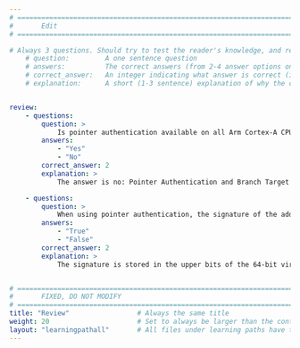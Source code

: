 ```yaml
---
# ================================================================================
#       Edit
# ================================================================================

# Always 3 questions. Should try to test the reader's knowledge, and reinforce the key points you want them to remember.
    # question:         A one sentence question
    # answers:          The correct answers (from 2-4 answer options only). Should be surrounded by quotes.
    # correct_answer:   An integer indicating what answer is correct (index starts from 0)
    # explanation:      A short (1-3 sentence) explanation of why the correct answer is correct. Can add aditional context if desired


review:
    - questions:
        question: >
            Is pointer authentication available on all Arm Cortex-A CPUs?
        answers:
            - "Yes"
            - "No"
        correct_answer: 2                    
        explanation: >
            The answer is no: Pointer Authentication and Branch Target Identification is available only on Arm CPUs using ARMv8.3-A architecture and later extensions. It was also introduced in Armv8.1-M acrchitecture CPUs.

    - questions:
        question: >
            When using pointer authentication, the signature of the address is stored in the lowest bits of the 64-bit address.
        answers:
            - "True"
            - "False"
        correct_answer: 2                     
        explanation: >
            The signature is stored in the upper bits of the 64-bit virtual address.


# ================================================================================
#       FIXED, DO NOT MODIFY
# ================================================================================
title: "Review"                 # Always the same title
weight: 20                      # Set to always be larger than the content in this path
layout: "learningpathall"       # All files under learning paths have this same wrapper
---
```

